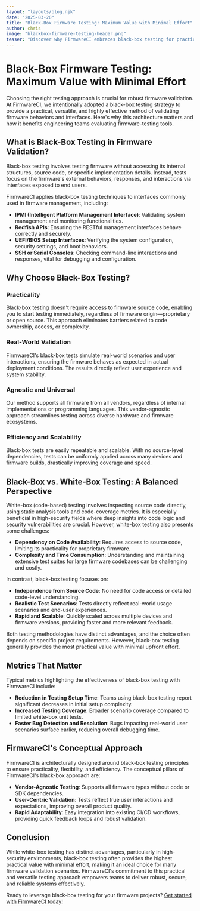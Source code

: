 ```yaml
---
layout: "layouts/blog.njk"
date: "2025-03-20"
title: "Black-Box Firmware Testing: Maximum Value with Minimal Effort"
author: chris
image: "blackbox-firmware-testing-header.png"
teaser: "Discover why FirmwareCI embraces black-box testing for practical, efficient, and vendor-agnostic firmware validation. Improve testing coverage, scalability, and real-world reliability—without needing source code access."
---
```


# Black-Box Firmware Testing: Maximum Value with Minimal Effort

Choosing the right testing approach is crucial for robust firmware validation. At FirmwareCI, we intentionally adopted a black-box testing strategy to provide a practical, versatile, and highly effective method of validating firmware behaviors and interfaces. Here's why this architecture matters and how it benefits engineering teams evaluating firmware-testing tools.

## What is Black-Box Testing in Firmware Validation?

Black-box testing involves testing firmware without accessing its internal structures, source code, or specific implementation details. Instead, tests focus on the firmware's external behaviors, responses, and interactions via interfaces exposed to end users.

FirmwareCI applies black-box testing techniques to interfaces commonly used in firmware management, including:

- **IPMI (Intelligent Platform Management Interface)**: Validating system management and monitoring functionalities.
- **Redfish APIs**: Ensuring the RESTful management interfaces behave correctly and securely.
- **UEFI/BIOS Setup Interfaces**: Verifying the system configuration, security settings, and boot behaviors.
- **SSH or Serial Consoles**: Checking command-line interactions and responses, vital for debugging and configuration.

## Why Choose Black-Box Testing?

### Practicality
Black-box testing doesn't require access to firmware source code, enabling you to start testing immediately, regardless of firmware origin—proprietary or open source. This approach eliminates barriers related to code ownership, access, or complexity.

### Real-World Validation
FirmwareCI's black-box tests simulate real-world scenarios and user interactions, ensuring the firmware behaves as expected in actual deployment conditions. The results directly reflect user experience and system stability.

### Agnostic and Universal
Our method supports all firmware from all vendors, regardless of internal implementations or programming languages. This vendor-agnostic approach streamlines testing across diverse hardware and firmware ecosystems.

### Efficiency and Scalability
Black-box tests are easily repeatable and scalable. With no source-level dependencies, tests can be uniformly applied across many devices and firmware builds, drastically improving coverage and speed.

## Black-Box vs. White-Box Testing: A Balanced Perspective

White-box (code-based) testing involves inspecting source code directly, using static analysis tools and code-coverage metrics. It is especially beneficial in high-security fields where deep insights into code logic and security vulnerabilities are crucial. However, white-box testing also presents some challenges:

- **Dependency on Code Availability**: Requires access to source code, limiting its practicality for proprietary firmware.
- **Complexity and Time Consumption**: Understanding and maintaining extensive test suites for large firmware codebases can be challenging and costly.

In contrast, black-box testing focuses on:

- **Independence from Source Code**: No need for code access or detailed code-level understanding.
- **Realistic Test Scenarios**: Tests directly reflect real-world usage scenarios and end-user experiences.
- **Rapid and Scalable**: Quickly scaled across multiple devices and firmware versions, providing faster and more relevant feedback.

Both testing methodologies have distinct advantages, and the choice often depends on specific project requirements. However, black-box testing generally provides the most practical value with minimal upfront effort.

## Metrics That Matter

Typical metrics highlighting the effectiveness of black-box testing with FirmwareCI include:

- **Reduction in Testing Setup Time**: Teams using black-box testing report significant decreases in initial setup complexity.
- **Increased Testing Coverage**: Broader scenario coverage compared to limited white-box unit tests.
- **Faster Bug Detection and Resolution**: Bugs impacting real-world user scenarios surface earlier, reducing overall debugging time.

## FirmwareCI's Conceptual Approach

FirmwareCI is architecturally designed around black-box testing principles to ensure practicality, flexibility, and efficiency. The conceptual pillars of FirmwareCI's black-box approach are:

- **Vendor-Agnostic Testing**: Supports all firmware types without code or SDK dependencies.
- **User-Centric Validation**: Tests reflect true user interactions and expectations, improving overall product quality.
- **Rapid Adaptability**: Easy integration into existing CI/CD workflows, providing quick feedback loops and robust validation.

## Conclusion

While white-box testing has distinct advantages, particularly in high-security environments, black-box testing often provides the highest practical value with minimal effort, making it an ideal choice for many firmware validation scenarios. FirmwareCI's commitment to this practical and versatile testing approach empowers teams to deliver robust, secure, and reliable systems effectively.

Ready to leverage black-box testing for your firmware projects? [Get started with FirmwareCI today!](https://firmware-ci.com/)


